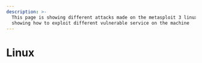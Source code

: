 ```yaml
---
description: >-
  This page is showing different attacks made on the metasploit 3 linux lab,
  showing how to exploit different vulnerable service on the machine
---
```


# Linux

